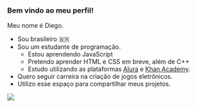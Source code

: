 ### Bem vindo ao meu perfil!

Meu nome é Diego.

* Sou brasileiro 🇧🇷
* Sou um estudante de programação.
  * Estou aprendendo JavaScript
  * Pretendo aprender HTML e CSS em breve, além de C++
  * Estudo utilizando as plataformas [Alura](https://cursos.alura.com.br/) e [Khan Academy](https://pt.khanacademy.org/).
* Quero seguir carreira na criação de jogos eletrônicos.
* Utilizo esse espaço para compartilhar meus projetos.

![](https://i.makeagif.com/media/4-30-2021/ddFkZk.gif)
